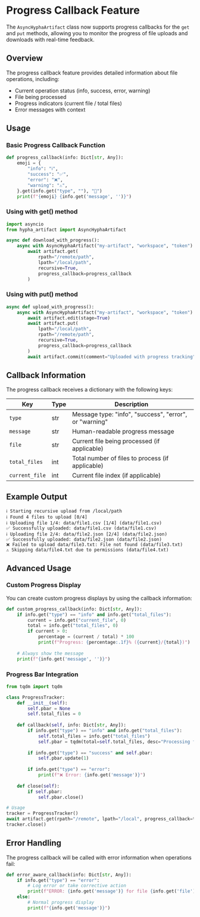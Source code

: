 # Progress Callback Feature

The `AsyncHyphaArtifact` class now supports progress callbacks for the `get` and `put` methods, allowing you to monitor the progress of file uploads and downloads with real-time feedback.

## Overview

The progress callback feature provides detailed information about file operations, including:
- Current operation status (info, success, error, warning)
- File being processed
- Progress indicators (current file / total files)
- Error messages with context

## Usage

### Basic Progress Callback Function

```python
def progress_callback(info: Dict[str, Any]):
    emoji = {
        "info": "ℹ️",
        "success": "✅", 
        "error": "❌",
        "warning": "⚠️",
    }.get(info.get("type", ""), "🔸")
    print(f"{emoji} {info.get('message', '')}")
```

### Using with get() method

```python
import asyncio
from hypha_artifact import AsyncHyphaArtifact

async def download_with_progress():
    async with AsyncHyphaArtifact("my-artifact", "workspace", "token") as artifact:
        await artifact.get(
            rpath="/remote/path",
            lpath="/local/path", 
            recursive=True,
            progress_callback=progress_callback
        )
```

### Using with put() method

```python
async def upload_with_progress():
    async with AsyncHyphaArtifact("my-artifact", "workspace", "token") as artifact:
        await artifact.edit(stage=True)
        await artifact.put(
            lpath="/local/path",
            rpath="/remote/path",
            recursive=True,
            progress_callback=progress_callback
        )
        await artifact.commit(comment="Uploaded with progress tracking")
```

## Callback Information

The progress callback receives a dictionary with the following keys:

| Key | Type | Description |
|-----|------|-------------|
| `type` | str | Message type: "info", "success", "error", or "warning" |
| `message` | str | Human-readable progress message |
| `file` | str | Current file being processed (if applicable) |
| `total_files` | int | Total number of files to process (if applicable) |
| `current_file` | int | Current file index (if applicable) |

## Example Output

```
ℹ️ Starting recursive upload from /local/path
ℹ️ Found 4 files to upload [0/4]
ℹ️ Uploading file 1/4: data/file1.csv [1/4] (data/file1.csv)
✅ Successfully uploaded: data/file1.csv (data/file1.csv)
ℹ️ Uploading file 2/4: data/file2.json [2/4] (data/file2.json)
✅ Successfully uploaded: data/file2.json (data/file2.json)
❌ Failed to upload data/file3.txt: File not found (data/file3.txt)
⚠️ Skipping data/file4.txt due to permissions (data/file4.txt)
```

## Advanced Usage

### Custom Progress Display

You can create custom progress displays by using the callback information:

```python
def custom_progress_callback(info: Dict[str, Any]):
    if info.get("type") == "info" and info.get("total_files"):
        current = info.get("current_file", 0)
        total = info.get("total_files", 0)
        if current > 0:
            percentage = (current / total) * 100
            print(f"Progress: {percentage:.1f}% ({current}/{total})")
    
    # Always show the message
    print(f"{info.get('message', '')}")
```

### Progress Bar Integration

```python
from tqdm import tqdm

class ProgressTracker:
    def __init__(self):
        self.pbar = None
        self.total_files = 0
    
    def callback(self, info: Dict[str, Any]):
        if info.get("type") == "info" and info.get("total_files"):
            self.total_files = info.get("total_files")
            self.pbar = tqdm(total=self.total_files, desc="Processing files")
        
        if info.get("type") == "success" and self.pbar:
            self.pbar.update(1)
        
        if info.get("type") == "error":
            print(f"❌ Error: {info.get('message')}")
    
    def close(self):
        if self.pbar:
            self.pbar.close()

# Usage
tracker = ProgressTracker()
await artifact.get(rpath="/remote", lpath="/local", progress_callback=tracker.callback)
tracker.close()
```

## Error Handling

The progress callback will be called with error information when operations fail:

```python
def error_aware_callback(info: Dict[str, Any]):
    if info.get("type") == "error":
        # Log error or take corrective action
        print(f"ERROR: {info.get('message')} for file {info.get('file')}")
    else:
        # Normal progress display
        print(f"{info.get('message')}")
```
